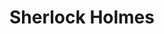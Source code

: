 ﻿---
title: "Sherlock Holmes"
permalink: periodes_851.html
layout: periode
dataInici: 1887
dataFi: 1914
sidebar: periodes
pares:
  - -3:
    title: "Ciencia Ficción"

fills:
jocsPrincipals:
  - title: "Bakerstreet"
    bggId: 5757
    dataInici: 
    dataFi: 

jocsEscenaris:
  - title: "Sherlock Holmes Consulting Detective"
    bggId: 2511
    dataInici: 
    dataFi: 

  - title: "Beyond Baker Street"
    bggId: 168681
    dataInici: 
    dataFi: 

jocsEpoca:
jocsEpocaEscenaris:
---
